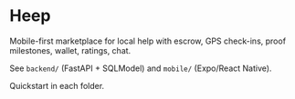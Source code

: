 # Heep

Mobile-first marketplace for local help with escrow, GPS check-ins, proof milestones, wallet, ratings, chat.

See `backend/` (FastAPI + SQLModel) and `mobile/` (Expo/React Native).

Quickstart in each folder.
